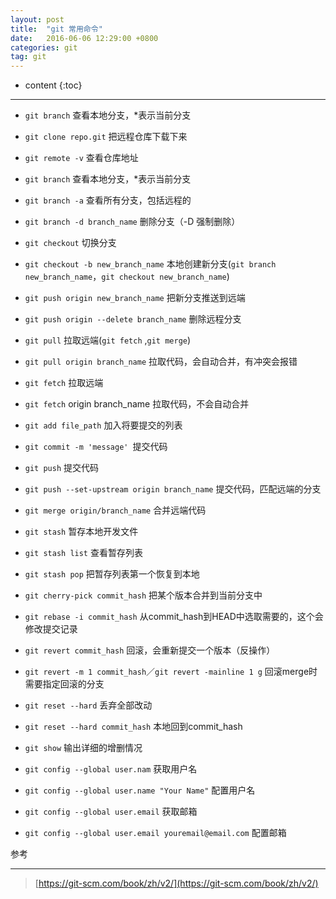 ```yaml
---
layout: post
title:  "git 常用命令"
date:   2016-06-06 12:29:00 +0800
categories: git
tag: git
---
```


* content
{:toc}

---


* `git branch`  查看本地分支，*表示当前分支

* `git clone repo.git` 把远程仓库下载下来

* `git remote -v` 查看仓库地址

* `git branch` 查看本地分支，*表示当前分支

* `git branch -a` 查看所有分支，包括远程的

* `git branch -d branch_name` 删除分支（-D 强制删除）

* `git checkout` 切换分支

* `git checkout -b new_branch_name` 本地创建新分支(`git branch new_branch_name`，`git checkout new_branch_name`)

* `git push origin new_branch_name` 把新分支推送到远端

* `git push origin --delete branch_name` 删除远程分支

* `git pull` 拉取远端(`git fetch` ,`git merge`)

* `git pull origin branch_name` 拉取代码，会自动合并，有冲突会报错

* `git fetch` 拉取远端

* `git fetch` origin branch_name 拉取代码，不会自动合并

* `git add file_path` 加入将要提交的列表

* `git commit -m 'message' `提交代码

* `git push` 提交代码

* `git push --set-upstream origin branch_name` 提交代码，匹配远端的分支

* `git merge origin/branch_name` 合并远端代码

* `git stash` 暂存本地开发文件

* `git stash list` 查看暂存列表

* `git stash pop` 把暂存列表第一个恢复到本地

* `git cherry-pick commit_hash` 把某个版本合并到当前分支中

* `git rebase -i commit_hash` 从commit_hash到HEAD中选取需要的，这个会修改提交记录

* `git revert commit_hash` 回滚，会重新提交一个版本（反操作）

* `git revert -m 1 commit_hash`／`git revert -mainline 1 g` 回滚merge时需要指定回滚的分支

* `git reset --hard` 丢弃全部改动

* `git reset --hard commit_hash` 本地回到commit_hash

* `git show` 输出详细的增删情况

* `git config --global user.nam`  获取用户名

* `git config --global user.name "Your Name"` 配置用户名
 
* `git config --global user.email`  获取邮箱

* `git config --global user.email youremail@email.com` 配置邮箱

参考
***
> [https://git-scm.com/book/zh/v2/](https://git-scm.com/book/zh/v2/)
